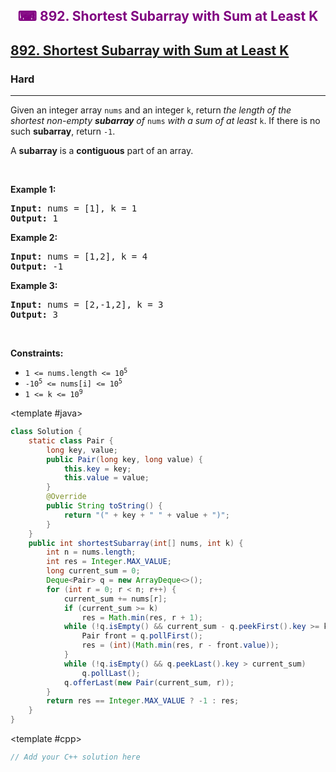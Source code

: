 <div align = "center">
<h style = "margin-bottom: 0px; margin-top: 0px; color : purple;" align = "center" class = "header">

## ⌨ 892. Shortest Subarray with Sum at Least K

</h>
</div>

<h2><a href="https://leetcode.com/problems/shortest-subarray-with-sum-at-least-k" target = "_blank">892. Shortest Subarray with Sum at Least K</a></h2><h3>Hard</h3><hr><p>Given an integer array <code>nums</code> and an integer <code>k</code>, return <em>the length of the shortest non-empty <strong>subarray</strong> of </em><code>nums</code><em> with a sum of at least </em><code>k</code>. If there is no such <strong>subarray</strong>, return <code>-1</code>.</p>

<p>A <strong>subarray</strong> is a <strong>contiguous</strong> part of an array.</p>

<p>&nbsp;</p>
<p><strong class="example">Example 1:</strong></p>
<pre><strong>Input:</strong> nums = [1], k = 1
<strong>Output:</strong> 1
</pre><p><strong class="example">Example 2:</strong></p>
<pre><strong>Input:</strong> nums = [1,2], k = 4
<strong>Output:</strong> -1
</pre><p><strong class="example">Example 3:</strong></p>
<pre><strong>Input:</strong> nums = [2,-1,2], k = 3
<strong>Output:</strong> 3
</pre>
<p>&nbsp;</p>
<p><strong>Constraints:</strong></p>

<ul>
	<li><code>1 &lt;= nums.length &lt;= 10<sup>5</sup></code></li>
	<li><code>-10<sup>5</sup> &lt;= nums[i] &lt;= 10<sup>5</sup></code></li>
	<li><code>1 &lt;= k &lt;= 10<sup>9</sup></code></li>
</ul>

<CodeTabs :languages="[ { name: 'C++', slot: 'cpp' }, { name: 'Java', slot: 'java' } ]"> <template #java>

```java
class Solution {
    static class Pair {
        long key, value;
        public Pair(long key, long value) {
            this.key = key;
            this.value = value;
        }
        @Override
        public String toString() {
            return "(" + key + " " + value + ")";
        }
    }
    public int shortestSubarray(int[] nums, int k) {
        int n = nums.length;
        int res = Integer.MAX_VALUE;
        long current_sum = 0;
        Deque<Pair> q = new ArrayDeque<>();
        for (int r = 0; r < n; r++) {
            current_sum += nums[r];
            if (current_sum >= k)
                res = Math.min(res, r + 1);
            while (!q.isEmpty() && current_sum - q.peekFirst().key >= k) {
                Pair front = q.pollFirst();
                res = (int)(Math.min(res, r - front.value));
            }
            while (!q.isEmpty() && q.peekLast().key > current_sum)
                q.pollLast();
            q.offerLast(new Pair(current_sum, r));
        }
        return res == Integer.MAX_VALUE ? -1 : res;
    }
}
```

</template>

<template #cpp>

```cpp
// Add your C++ solution here
```

</template>

</CodeTabs>
